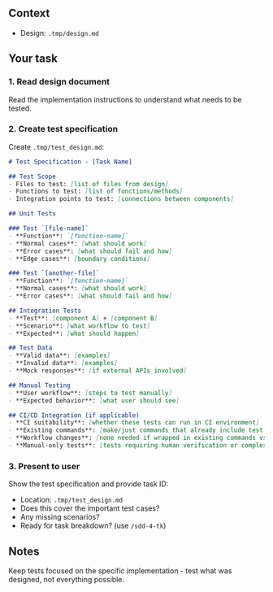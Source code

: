 
## Context

- Design: `.tmp/design.md`

## Your task

### 1. Read design document

Read the implementation instructions to understand what needs to be tested.

### 2. Create test specification

Create `.tmp/test_design.md`:

```markdown
# Test Specification - [Task Name]

## Test Scope
- Files to test: [list of files from design]
- Functions to test: [list of functions/methods]
- Integration points to test: [connections between components]

## Unit Tests

### Test `[file-name]`
- **Function**: `[function-name]`
- **Normal cases**: [what should work]
- **Error cases**: [what should fail and how]
- **Edge cases**: [boundary conditions]

### Test `[another-file]`
- **Function**: `[function-name]`
- **Normal cases**: [what should work]
- **Error cases**: [what should fail and how]

## Integration Tests
- **Test**: [component A] + [component B]
- **Scenario**: [what workflow to test]
- **Expected**: [what should happen]

## Test Data
- **Valid data**: [examples]
- **Invalid data**: [examples]
- **Mock responses**: [if external APIs involved]

## Manual Testing
- **User workflow**: [steps to test manually]
- **Expected behavior**: [what user should see]

## CI/CD Integration (if applicable)
- **CI suitability**: [whether these tests can run in CI environment]
- **Existing commands**: [make/just commands that already include test execution]
- **Workflow changes**: [none needed if wrapped in existing commands vs new CI steps]
- **Manual-only tests**: [tests requiring human verification or complex setup]
```

### 3. Present to user

Show the test specification and provide task ID:
- Location: `.tmp/test_design.md`
- Does this cover the important test cases?
- Any missing scenarios?
- Ready for task breakdown? (use `/sdd-4-tk`)

## Notes

Keep tests focused on the specific implementation - test what was designed, not everything possible.